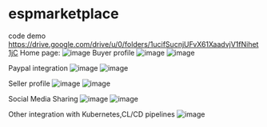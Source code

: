 # espmarketplace
code demo
https://drive.google.com/drive/u/0/folders/1ucifSucnjUFvX61XaadvjV1fNihet1jC
Home page:
![image](https://github.com/Aishwaryasjsu/espmarketplace/assets/111553278/23784757-5d10-4dcc-9be1-029ddc81fd72)
Buyer profile
![image](https://github.com/Aishwaryasjsu/espmarketplace/assets/111553278/5485aff4-4223-4fef-94df-dd437399fd90)
![image](https://github.com/Aishwaryasjsu/espmarketplace/assets/111553278/79ba6ece-3c46-4478-8334-3f4864a15917)

Paypal integration
![image](https://github.com/Aishwaryasjsu/espmarketplace/assets/111553278/e77f8188-a08e-4f44-94ac-5bb386e4e4ec)
![image](https://github.com/Aishwaryasjsu/espmarketplace/assets/111553278/1bb7a1d6-4d8e-4d81-b797-7bf713714ea4)

Seller profile
![image](https://github.com/Aishwaryasjsu/espmarketplace/assets/111553278/15cb128b-864c-4a89-b371-74102c560152)
![image](https://github.com/Aishwaryasjsu/espmarketplace/assets/111553278/8cbc1e59-9c90-42d4-b26f-0261f3732543)

Social Media Sharing
![image](https://github.com/Aishwaryasjsu/espmarketplace/assets/111553278/2cb762dc-606e-4dd7-a8a7-63c71c2d7e64)
![image](https://github.com/Aishwaryasjsu/espmarketplace/assets/111553278/b95a3509-698c-434a-8846-0a3403c07ef4)

Other integration with Kubernetes,CL/CD pipelines
![image](https://github.com/Aishwaryasjsu/espmarketplace/assets/111553278/491a9827-89c8-43b3-8594-3f7de68436e5)











